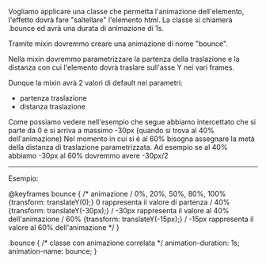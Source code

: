 Vogliamo applicare una classe che permetta l'animazione dell'elemento, l'effetto dovrà fare "saltellare" l'elemento html.
La classe si chiamerà .bounce ed avrà una durata di animazione di 1s.

Tramite mixin dovremmo creare una animazione di nome "bounce".

Nella mixin dovremmo parametrizzare la partenza della traslazione e la distanza con cui l'elemento dovrà traslare sull'asse Y nei vari frames.

Dunque la mixin avrà 2 valori di default nei parametri:
- partenza traslazione
- distanza traslazione

Come possiamo vedere nell'esempio che segue abbiamo intercettato che si parte da 0 e si arriva a massimo -30px (quando si trova al 40% dell'animazione)
Nel momento in cui si è al 60% bisogna assegnare la metà della distanza di traslazione parametrizzata.
Ad esempio se al 40% abbiamo -30px al 60% dovremmo avere -30px/2

--------------------------------------------------------------
Esempio: 

@keyframes bounce { /* animazione / 0%, 20%, 50%, 80%, 100% {transform: translateY(0);} 
0 rappresenta il valore di partenza / 
40% {transform: translateY(-30px);} /
-30px rappresenta il valore al 40% dell'animazione /
60% {transform: translateY(-15px);} /
-15px rappresenta il valore al 60% dell'animazione */ }

.bounce { /* classe con animazione correlata */ animation-duration: 1s; animation-name: bounce; }